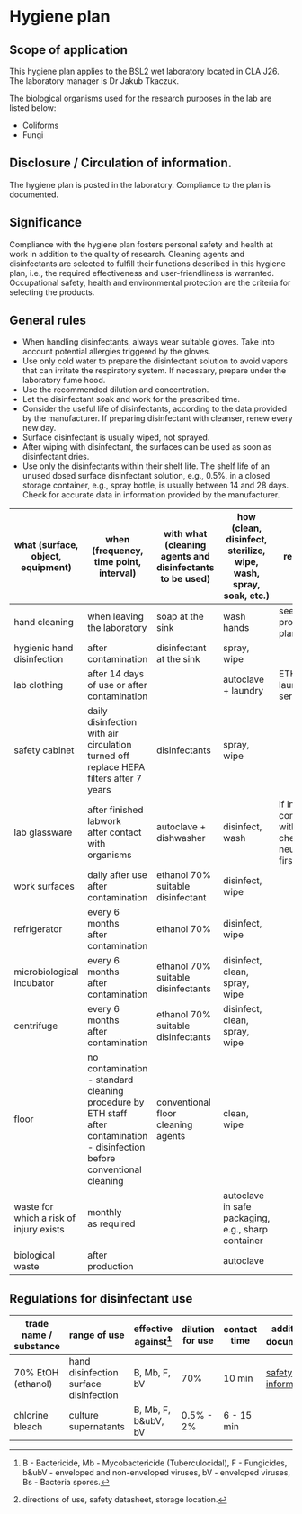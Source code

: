 # Hygiene plan

## Scope of application

This hygiene plan applies to the BSL2 wet laboratory located in CLA J26. The laboratory manager is Dr Jakub Tkaczuk.

The biological organisms used for the research purposes in the lab are listed below:  
- Coliforms
- Fungi

## Disclosure / Circulation of information.

The hygiene plan is posted in the laboratory. Compliance to the plan is documented.

## Significance

Compliance with the hygiene plan fosters personal safety and health at work in addition to the quality of research. Cleaning agents and disinfectants are selected to fulfill their functions described in this hygiene plan, i.e., the required effectiveness and user-friendliness is warranted. Occupational safety, health and environmental protection are the criteria for selecting the products.

## General rules

- When handling disinfectants, always wear suitable gloves. Take into account potential allergies triggered by the gloves.
- Use only cold water to prepare the disinfectant solution to avoid vapors that can irritate the respiratory system. If necessary, prepare under the laboratory fume hood. 
- Use the recommended dilution and concentration.
- Let the disinfectant soak and work for the prescribed time.
- Consider the useful life of disinfectants, according to the data provided by the manufacturer. If preparing disinfectant with cleanser, renew every new day.
- Surface disinfectant is usually wiped, not sprayed.
- After wiping with disinfectant, the surfaces can be used as soon as disinfectant dries.
- Use only the disinfectants within their shelf life. The shelf life of an unused dosed surface disinfectant solution, e.g., 0.5%, in a closed storage container, e.g., spray bottle, is usually between 14 and 28 days. Check for accurate data in information provided by the manufacturer.

| **what** (surface, object, equipment) | **when** (frequency, time point, interval) | **with what** (cleaning agents and disinfectants to be used) | **how** (clean, disinfect, sterilize, wipe, wash, spray, soak, etc.) | **remarks** |
| --- | --- | --- | --- | --- |
| hand cleaning | when leaving the laboratory | soap at the sink | wash hands | see main protection plan |
| hygienic hand disinfection | after contamination | disinfectant at the sink | spray, wipe | |
| lab clothing | after 14 days of use or after contamination | | autoclave + laundry | ETH laundry services |
| safety cabinet | daily disinfection with air circulation turned off<br>replace HEPA filters after 7 years | disinfectants | spray, wipe | |
| lab glassware | after finished labwork<br>after contact with organisms | autoclave + dishwasher | disinfect, wash | if in contact with chemicals, neutralize first |
| work surfaces | daily after use<br>after contamination | ethanol 70%<br>suitable disinfectant | disinfect, wipe | |
| refrigerator | every 6 months<br>after contamination | ethanol 70% | disinfect, wipe | |
| microbiological incubator | every 6 months<br>after contamination | ethanol 70%<br>suitable disinfectants | disinfect, clean, spray, wipe | |
| centrifuge | every 6 months<br>after contamination | ethanol 70%<br>suitable disinfectants | disinfect, clean, spray, wipe | |
| floor | no contamination - standard cleaning procedure by ETH staff<br>after contamination - disinfection before conventional cleaning | conventional floor cleaning agents | clean, wipe | |
| waste for which a risk of injury exists | monthly<br>as required | | autoclave in safe packaging, e.g., sharp container | |
| biological waste | after production | | autoclave | |

## Regulations for disinfectant use

| trade name / substance | range of use                              | effective against[^1] | dilution for use | contact time | additional documents[^2] | remarks |
| ---------------------- | ----------------------------------------- | --------------------- | ---------------- | ------------ | ------------------------ | ------- |
| 70% EtOH (ethanol)     | hand disinfection<br>surface disinfection | B, Mb, F, bV          | 70%              | 10 min       | [safety information](../../02-chemical-safety/chemicals/ETHANOL_64-17-5.md) |         |
| chlorine bleach        | culture supernatants                      | B, Mb, F, b&ubV, bV   | 0.5% - 2%        | 6 - 15 min   |                          |         |

[^1]: B - Bactericide, Mb - Mycobactericide (Tuberculocidal), F - Fungicides, b&ubV - enveloped and non-enveloped viruses, bV - enveloped viruses, Bs - Bacteria spores.
[^2]: directions of use, safety datasheet, storage location.
